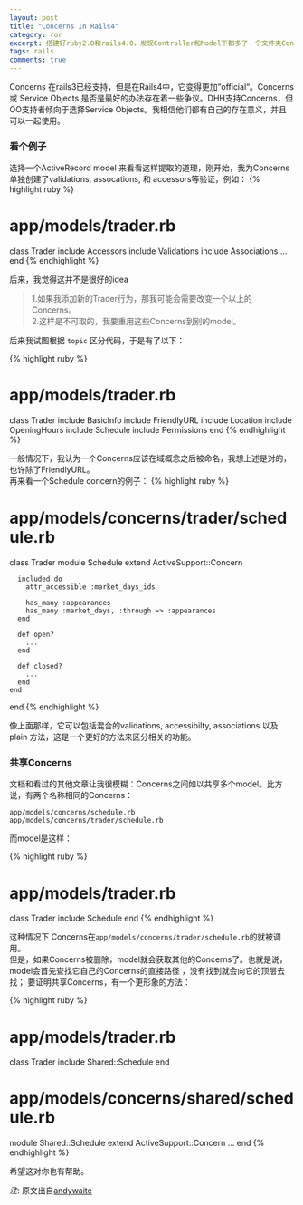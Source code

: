 ```yaml
---
layout: post
title: "Concerns In Rails4"
category: ror
excerpt: 搭建好ruby2.0和rails4.0，发现Controller和Model下都多了一个文件夹Concerns.
tags: rails
comments: true
---
```


Concerns 在rails3已经支持，但是在Rails4中，它变得更加”official“。Concerns 或 Service Objects 是否是最好的办法存在着一些争议。DHH支持Concerns，但OO支持者倾向于选择Service Objects。我相信他们都有自己的存在意义，并且可以一起使用。

### 看个例子

选择一个ActiveRecord model 来看看这样提取的道理，刚开始，我为Concerns单独创建了validations, assocations, 和 accessors等验证，例如：
{% highlight ruby %}
  # app/models/trader.rb
  class Trader
    include Accessors
    include Validations
    include Associations
    ...
  end
{% endhighlight %}

后来，我觉得这并不是很好的idea

> 1.如果我添加新的Trader行为，那我可能会需要改变一个以上的Concerns。  
> 2.这样是不可取的，我要重用这些Concerns到别的model。

后来我试图根据 `topic` 区分代码，于是有了以下：

{% highlight ruby %}
  # app/models/trader.rb
  class Trader
    include BasicInfo
    include FriendlyURL
    include Location
    include OpeningHours
    include Schedule
    include Permissions
  end
{% endhighlight %}

一般情况下，我认为一个Concerns应该在域概念之后被命名，我想上述是对的，也许除了FriendlyURL。  
再来看一个Schedule concern的例子：
{% highlight ruby %}
  # app/models/concerns/trader/schedule.rb
  class Trader
    module Schedule
      extend ActiveSupport::Concern
  
      included do
        attr_accessible :market_days_ids
  
        has_many :appearances
        has_many :market_days, :through => :appearances
      end
  
      def open?
        ...
      end
  
      def closed?
        ...
      end
    end
  end
{% endhighlight %}

像上面那样，它可以包括混合的validations, accessibilty, associations 以及 plain 方法，这是一个更好的方法来区分相关的功能。

### 共享Concerns

>

文档和看过的其他文章让我很模糊：Concerns之间如以共享多个model。比方说，有两个名称相同的Concerns：

    app/models/concerns/schedule.rb
    app/models/concerns/trader/schedule.rb

而model是这样：

{% highlight ruby %}
  # app/models/trader.rb
  class Trader
    include Schedule
  end
{% endhighlight %}

这种情况下 Concerns在`app/models/concerns/trader/schedule.rb`的就被调用。  
但是，如果Concerns被删除，model就会获取其他的Concerns了。也就是说，model会首先查找它自己的Concerns的直接路径	，没有找到就会向它的顶层去找；
要证明共享Concerns，有一个更形象的方法：

{% highlight ruby %}
  # app/models/trader.rb
  class Trader
    include Shared::Schedule
  end
  
  # app/models/concerns/shared/schedule.rb
  module Shared::Schedule
    extend ActiveSupport::Concern
    ...
  end
{% endhighlight %}

希望这对你也有帮助。

*注*: 原文出自[andywaite](http://blog.andywaite.com/2012/12/23/exploring-concerns-for-rails-4/)